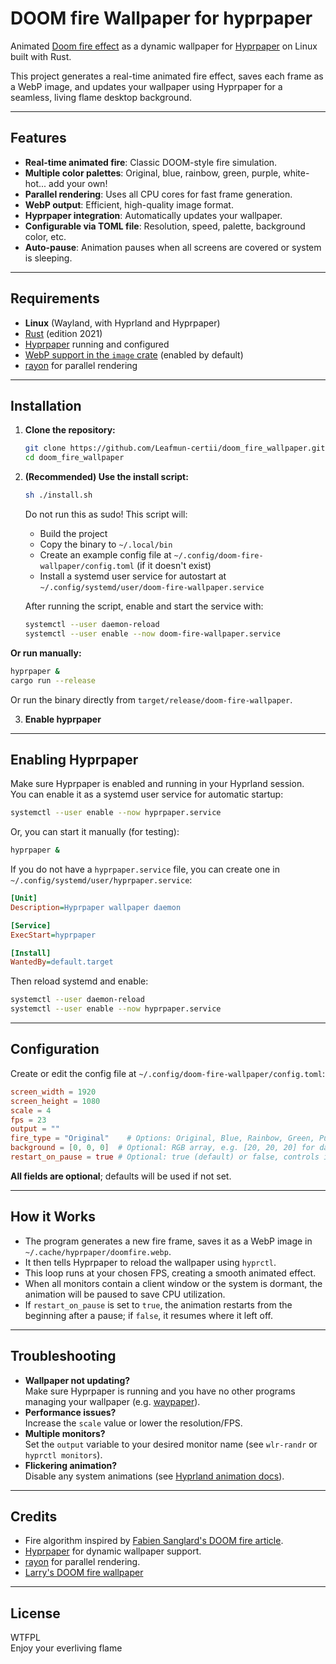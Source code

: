 # DOOM fire Wallpaper for hyprpaper

Animated [Doom fire effect](https://fabiensanglard.net/doom_fire_psx/) as a dynamic wallpaper for [Hyprpaper](https://github.com/hyprwm/hyprpaper) on Linux built with Rust.

This project generates a real-time animated fire effect, saves each frame as a WebP image, and updates your wallpaper using Hyprpaper for a seamless, living flame desktop background.

---

## Features

- **Real-time animated fire**: Classic DOOM-style fire simulation.
- **Multiple color palettes**: Original, blue, rainbow, green, purple, white-hot... add your own!
- **Parallel rendering**: Uses all CPU cores for fast frame generation.
- **WebP output**: Efficient, high-quality image format.
- **Hyprpaper integration**: Automatically updates your wallpaper.
- **Configurable via TOML file**: Resolution, speed, palette, background color, etc.
- **Auto-pause**: Animation pauses when all screens are covered or system is sleeping.

---

## Requirements

- **Linux** (Wayland, with Hyprland and Hyprpaper)
- [Rust](https://rust-lang.org/) (edition 2021)
- [Hyprpaper](https://github.com/hyprwm/hyprpaper) running and configured
- [WebP support in the `image` crate](https://crates.io/crates/image) (enabled by default)
- [rayon](https://crates.io/crates/rayon) for parallel rendering

---

## Installation

1. **Clone the repository:**
   ```sh
   git clone https://github.com/Leafmun-certii/doom_fire_wallpaper.git
   cd doom_fire_wallpaper
   ```


2. **(Recommended) Use the install script:**
   ```sh
   sh ./install.sh
   ```
   Do not run this as sudo!
   This script will:
   - Build the project
   - Copy the binary to `~/.local/bin`
   - Create an example config file at `~/.config/doom-fire-wallpaper/config.toml` (if it doesn't exist)
   - Install a systemd user service for autostart at `~/.config/systemd/user/doom-fire-wallpaper.service`

   After running the script, enable and start the service with:
   ```sh
   systemctl --user daemon-reload
   systemctl --user enable --now doom-fire-wallpaper.service
   ```

**Or run manually:**
   ```sh
   hyprpaper &
   cargo run --release
   ```
   Or run the binary directly from `target/release/doom-fire-wallpaper`.

  3. **Enable hyprpaper**

---

## Enabling Hyprpaper

Make sure Hyprpaper is enabled and running in your Hyprland session.  
You can enable it as a systemd user service for automatic startup:

```sh
systemctl --user enable --now hyprpaper.service
```

Or, you can start it manually (for testing):

```sh
hyprpaper &
```

If you do not have a `hyprpaper.service` file, you can create one in `~/.config/systemd/user/hyprpaper.service`:

```ini
[Unit]
Description=Hyprpaper wallpaper daemon

[Service]
ExecStart=hyprpaper

[Install]
WantedBy=default.target
```

Then reload systemd and enable:

```sh
systemctl --user daemon-reload
systemctl --user enable --now hyprpaper.service
```

---

## Configuration

Create or edit the config file at `~/.config/doom-fire-wallpaper/config.toml`:

```toml
screen_width = 1920
screen_height = 1080
scale = 4
fps = 23
output = ""
fire_type = "Original"    # Options: Original, Blue, Rainbow, Green, Purple, WhiteHot, Random
background = [0, 0, 0]  # Optional: RGB array, e.g. [20, 20, 20] for dark gray
restart_on_pause = true # Optional: true (default) or false, controls if animation restarts after pause
```

**All fields are optional**; defaults will be used if not set.

---

## How it Works

- The program generates a new fire frame, saves it as a WebP image in `~/.cache/hyprpaper/doomfire.webp`.
- It then tells Hyprpaper to reload the wallpaper using `hyprctl`.
- This loop runs at your chosen FPS, creating a smooth animated effect.
- When all monitors contain a client window or the system is dormant, the animation will be paused to save CPU utilization.
- If `restart_on_pause` is set to `true`, the animation restarts from the beginning after a pause; if `false`, it resumes where it left off.

---

## Troubleshooting

- **Wallpaper not updating?**  
  Make sure Hyprpaper is running and you have no other programs managing your wallpaper (e.g. [waypaper](https://github.com/anufrievroman/waypaper)).
- **Performance issues?**  
  Increase the `scale` value or lower the resolution/FPS.
- **Multiple monitors?**  
  Set the `output` variable to your desired monitor name (see `wlr-randr` or `hyprctl monitors`).
- **Flickering animation?**  
  Disable any system animations (see [Hyprland animation docs](https://wiki.hypr.land/Configuring/Animations/)).

---

## Credits

- Fire algorithm inspired by [Fabien Sanglard's DOOM fire article](https://fabiensanglard.net/doom_fire_psx/).
- [Hyprpaper](https://github.com/hyprwm/hyprpaper) for dynamic wallpaper support.
- [rayon](https://crates.io/crates/rayon) for parallel rendering.
- [Larry's DOOM fire wallpaper](https://github.com/Leafmun-certii/arch_linux_doom_fire_wallpaper)

---

## License

WTFPL  
Enjoy your everliving flame